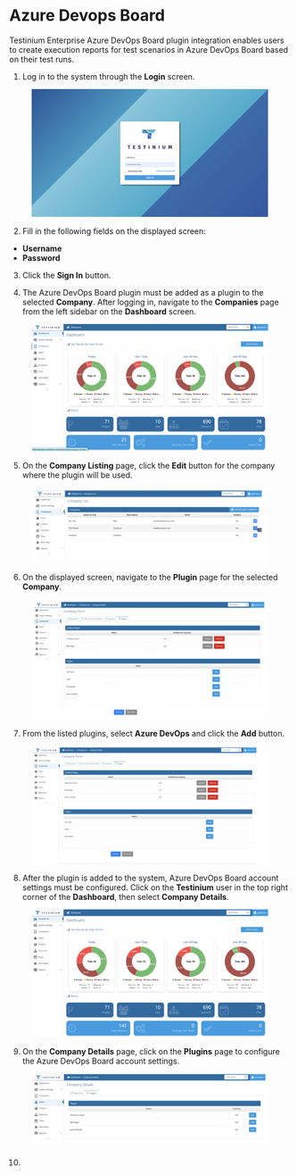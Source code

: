 # Azure Devops Board

Testinium Enterprise Azure DevOps Board plugin integration enables users to create execution reports for test scenarios in Azure DevOps Board based on their test runs.

1. Log in to the system through the **Login** screen.

<figure><img src="../../.gitbook/assets/Screenshot 2025-02-19 at 10.31.00.png" alt=""><figcaption></figcaption></figure>

2. Fill in the following fields on the displayed screen:

* **Username**
* **Password**

3. Click the **Sign In** button.



4. The Azure DevOps Board plugin must be added as a plugin to the selected **Company**. After logging in, navigate to the **Companies** page from the left sidebar on the **Dashboard** screen.

<figure><img src="../../.gitbook/assets/Screenshot 2025-02-19 at 10.35.43.png" alt=""><figcaption></figcaption></figure>

5. On the **Company Listing** page, click the **Edit** button for the company where the plugin will be used.

<figure><img src="../../.gitbook/assets/Screenshot 2025-02-19 at 10.48.18.png" alt=""><figcaption></figcaption></figure>

6. On the displayed screen, navigate to the **Plugin** page for the selected **Company**.

<figure><img src="../../.gitbook/assets/Screenshot 2025-02-19 at 23.34.19.png" alt=""><figcaption></figcaption></figure>

7. From the listed plugins, select **Azure DevOps** and click the **Add** button.

<figure><img src="../../.gitbook/assets/Screenshot 2025-02-19 at 23.36.16.png" alt=""><figcaption></figcaption></figure>

8. After the plugin is added to the system, Azure DevOps Board account settings must be configured. Click on the **Testinium** user in the top right corner of the **Dashboard**, then select **Company Details**.

<figure><img src="../../.gitbook/assets/Screenshot 2025-02-20 at 00.00.23.png" alt=""><figcaption></figcaption></figure>

9. On the **Company Details** page, click on the **Plugins** page to configure the Azure DevOps Board account settings.

<figure><img src="../../.gitbook/assets/Screenshot 2025-02-20 at 00.15.40.png" alt=""><figcaption></figcaption></figure>

10.
